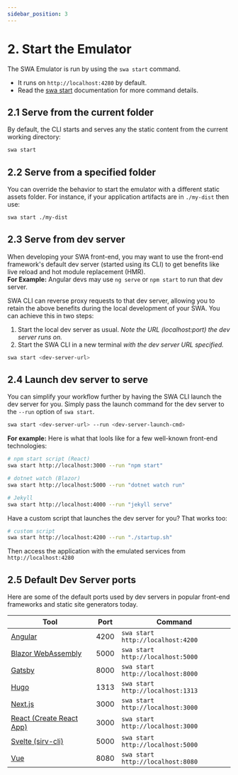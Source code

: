 ```yaml
---
sidebar_position: 3
---
```


# 2. Start the Emulator

The SWA Emulator is run by using the `swa start` command.

- It runs on `http://localhost:4280` by default.
- Read the [swa start](../cli/swa-start) documentation for more command details.

## 2.1 Serve from the current folder

By default, the CLI starts and serves any the static content from the current working directory:

```bash
swa start
```

## 2.2 Serve from a specified folder

You can override the behavior to start the emulator with a different static assets folder. For instance, if your application artifacts are in `./my-dist` then use:

```bash
swa start ./my-dist
```

## 2.3 Serve from dev server

When developing your SWA front-end, you may want to use the front-end framework's default dev server (started using its CLI) to get benefits like live reload and hot module replacement (HMR). <br/> **For Example:** Angular devs may use `ng serve` or `npm start` to run that dev server. <br/>

SWA CLI can reverse proxy requests to that dev server, allowing you to retain the above benefits during the local development of your SWA. You can achieve this in two steps:

1.  Start the local dev server as usual. _Note the URL (localhost:port) the dev server runs on._
2.  Start the SWA CLI in a new terminal _with the dev server URL specified._

```bash
swa start <dev-server-url>
```

## 2.4 Launch dev server to serve

You can simplify your workflow further by having the SWA CLI launch the dev server for you. Simply pass the launch command for the dev server to the `--run` option of `swa start`.

```bash
swa start <dev-server-url> --run <dev-server-launch-cmd>
```

**For example:**
Here is what that lools like for a few well-known front-end technologies:

```bash
# npm start script (React)
swa start http://localhost:3000 --run "npm start"

# dotnet watch (Blazor)
swa start http://localhost:5000 --run "dotnet watch run"

# Jekyll
swa start http://localhost:4000 --run "jekyll serve"
```

Have a custom script that launches the dev server for you? That works too:

```bash
# custom script
swa start http://localhost:4200 --run "./startup.sh"
```

Then access the application with the emulated services from `http://localhost:4280`

## 2.5 Default Dev Server ports

Here are some of the default ports used by dev servers in popular front-end frameworks and static site generators today.

| Tool                                                                               | Port | Command                           |
| ---------------------------------------------------------------------------------- | ---- | --------------------------------- |
| [Angular](https://angular.io/cli)                                                  | 4200 | `swa start http://localhost:4200` |
| [Blazor WebAssembly](https://dotnet.microsoft.com/apps/aspnet/web-apps/blazor)     | 5000 | `swa start http://localhost:5000` |
| [Gatsby](https://www.gatsbyjs.com/docs/gatsby-cli/)                                | 8000 | `swa start http://localhost:8000` |
| [Hugo](https://gohugo.io/commands/hugo_server/)                                    | 1313 | `swa start http://localhost:1313` |
| [Next.js](https://nextjs.org/)                                                     | 3000 | `swa start http://localhost:3000` |
| [React (Create React App)](https://reactjs.org/docs/create-a-new-react-app.html)   | 3000 | `swa start http://localhost:3000` |
| [Svelte (sirv-cli)](https://github.com/lukeed/sirv/tree/master/packages/sirv-cli/) | 5000 | `swa start http://localhost:5000` |
| [Vue](https://cli.vuejs.org/)                                                      | 8080 | `swa start http://localhost:8080` |
